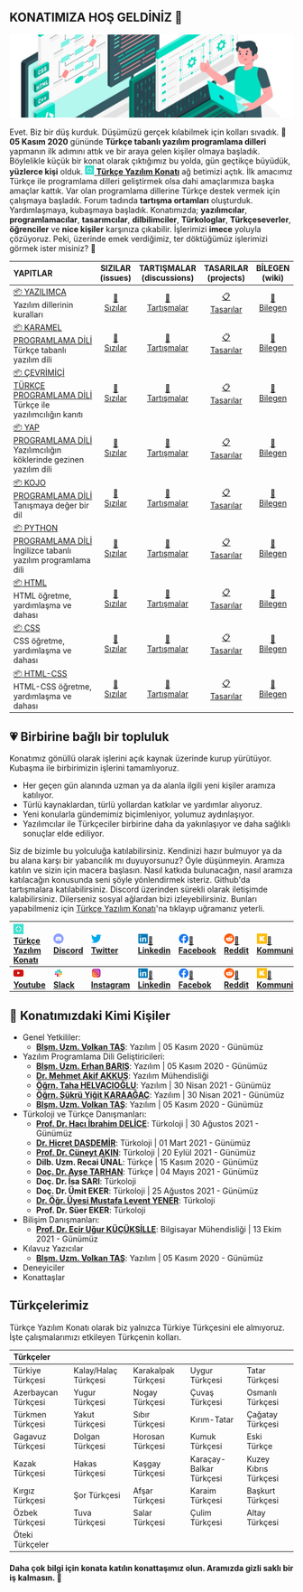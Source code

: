 ## KONATIMIZA HOŞ GELDİNİZ 👋


![Türkçe Yazılım Konatı](https://github.com/turkce-yazilim-konati/.github/blob/main/profile/images/t%C3%BCrk%C3%A7e_yaz%C4%B1l%C4%B1m_konat%C4%B1_github_duvar_resmi.jpg "DÜŞ KURDUK!")

Evet. Biz bir düş kurduk. Düşümüzü gerçek kılabilmek için kolları sıvadık. **📅 05 Kasım 2020** gününde **Türkçe tabanlı yazılım programlama dilleri** yapmanın ilk adımını attık ve bir araya gelen kişiler olmaya başladık. Böylelikle küçük bir konat olarak çıktığımız bu yolda, gün geçtikçe büyüdük, **yüzlerce kişi** olduk. [<img src="https://github.com/turkce-yazilim-konati/.github/blob/main/profile/images/türkçe-yazılım-konatı-simgesi-logosu.png" width="16"> **Türkçe Yazılım Konatı**](https://turkce-yazilim-konati.github.io/) ağ betimizi açtık.  İlk amacımız Türkçe ile programlama dilleri geliştirmek olsa dahi amaçlarımıza başka amaçlar kattık. Var olan programlama dillerine Türkçe destek vermek için çalışmaya başladık. Forum tadında **tartışma ortamları** oluşturduk. Yardımlaşmaya, kubaşmaya başladık. Konatımızda; **yazılımcılar**, **programlamacılar**, **tasarımcılar**, **dilbilimciler**, **Türkologlar**, **Türkçeseverler**, **öğrenciler** ve **nice kişiler** karşınıza çıkabilir. İşlerimizi **imece** yoluyla çözüyoruz. Peki, üzerinde emek verdiğimiz, ter döktüğümüz işlerimizi görmek ister misiniz? 💪 


| YAPITLAR | SIZILAR<br>(issues) | TARTIŞMALAR<br>(discussions)  | TASARILAR<br>(projects)  | BİLEGEN<br>(wiki)  |
|:---------|:----------:|:----------:|:----------:|:----------:|
| [📦 YAZILIMCA][📦yazılımca] <br> Yazılım dillerinin kuralları |[🎫<br>Sızılar][🎫yazılımca] | [💬<br>Tartışmalar][💬yazılımca] | [📋<br>Tasarılar][📋yazılımca] | [📗<br>Bilegen][📗yazılımca] |
| [📦 KARAMEL PROGRAMLAMA DİLİ][📦karamel] <br> Türkçe tabanlı yazılım dili |[🎫<br>Sızılar][🎫karamel] | [💬<br>Tartışmalar][💬karamel] | [📋<br>Tasarılar][📋karamel] | [📗<br>Bilegen][📗karamel] |
| [📦 ÇEVRİMİÇİ TÜRKÇE PROGRAMLAMA DİLİ][📦tpd] <br> Türkçe ile yazılımcılığın kanıtı |[🎫<br>Sızılar][🎫tpd] | [💬<br>Tartışmalar][💬tpd] | [📋<br>Tasarılar][📋tpd] | [📗<br>Bilegen][📗tpd] |
| [📦 YAP PROGRAMLAMA DİLİ][📦yap] <br> Yazılımcılığın köklerinde gezinen yazılım dili |[🎫<br>Sızılar][🎫yap] | [💬<br>Tartışmalar][💬yap] | [📋<br>Tasarılar][📋yap] | [📗<br>Bilegen][📗yap] |
| [📦 KOJO PROGRAMLAMA DİLİ][📦kojo] <br> Tanışmaya değer bir dil |[🎫<br>Sızılar][🎫kojo] | [💬<br>Tartışmalar][💬kojo] | [📋<br>Tasarılar][📋kojo] | [📗<br>Bilegen][📗kojo] |
| [📦 PYTHON PROGRAMLAMA DİLİ][📦python] <br> İngilizce tabanlı yazılım programlama dili |[🎫<br>Sızılar][🎫python] | [💬<br>Tartışmalar][💬python] | [📋<br>Tasarılar][📋python] | [📗<br>Bilegen][📗python] |
| [📦 HTML][📦html] <br> HTML öğretme, yardımlaşma ve dahası |[🎫<br>Sızılar][🎫html] | [💬<br>Tartışmalar][💬html] | [📋<br>Tasarılar][📋html] | [📗<br>Bilegen][📗html] |
| [📦 CSS][📦css] <br> CSS öğretme, yardımlaşma ve dahası |[🎫<br>Sızılar][🎫css] | [💬<br>Tartışmalar][💬css] | [📋<br>Tasarılar][📋css] | [📗<br>Bilegen][📗css] |
| [📦 HTML-CSS][📦html-css] <br> HTML-CSS öğretme, yardımlaşma ve dahası |[🎫<br>Sızılar][🎫html-css] | [💬<br>Tartışmalar][💬html-css] | [📋<br>Tasarılar][📋html-css] | [📗<br>Bilegen][📗html-css] |


## 💗 Birbirine bağlı bir topluluk

Konatımız gönüllü olarak işlerini açık kaynak üzerinde kurup yürütüyor. Kubaşma ile birbirimizin işlerini tamamlıyoruz.

- Her geçen gün alanında uzman ya da alanla ilgili yeni kişiler aramıza katılıyor.
- Türlü kaynaklardan, türlü yollardan katkılar ve yardımlar alıyoruz.
- Yeni konularla gündemimiz biçimleniyor, yolumuz aydınlaşıyor.
- Yazılımcılar ile Türkçeciler birbirine daha da yakınlaşıyor ve daha sağlıklı sonuçlar elde ediliyor.

Siz de bizimle bu yolculuğa katılabilirsiniz. Kendinizi hazır bulmuyor ya da bu alana karşı bir yabancılık mı duyuyorsunuz? Öyle düşünmeyin. Aramıza katılın ve sizin için macera başlasın. Nasıl katkıda bulunacağın, nasıl aramıza katılacağın konusunda seni şöyle yönlendirmek isteriz. Github'da tartışmalara katılabilirsiniz. Discord üzerinden sürekli olarak iletişimde kalabilirsiniz. Dilerseniz sosyal ağlardan bizi izleyebilirsiniz. Bunları yapabilmeniz için [Türkçe Yazılım Konatı](https://turkce-yazilim-konati.github.io/)'na tıklayıp uğramanız yeterli.

| [<img src="https://github.com/turkce-yazilim-konati/.github/blob/main/profile/images/türkçe-yazılım-konatı-simgesi-logosu.png" width="18"><br>**Türkçe Yazılım Konatı**](https://turkce-yazilim-konati.github.io/) | [<img src="https://github.com/turkce-yazilim-konati/.github/blob/main/profile/images/discord_32.png" width="18"><br>**Discord**](https://turkce-yazilim-konati.github.io/discord) | [<img src="https://github.com/turkce-yazilim-konati/.github/blob/main/profile/images/twitter_32.png" width="18"><br>**Twitter**](https://www.twitter.com/turkceyazilim) | [<img src="https://github.com/turkce-yazilim-konati/.github/blob/main/profile/images/linkedin_32.png" width="18">:mega:<br>**Linkedin**](https://www.linkedin.com/company/t%C3%BCrk%C3%A7e-yaz%C4%B1l%C4%B1m-konat%C4%B1/) | [<img src="https://github.com/turkce-yazilim-konati/.github/blob/main/profile/images/f_logo_RGB-Blue_58.png" width="18">:mega:<br>**Facebook**](https://www.facebook.com/turkceyazilimkonati) | [<img src="https://github.com/turkce-yazilim-konati/.github/blob/main/profile/images/reddit_32.png" width="18">:mega:<br>**Reddit**](https://www.reddit.com/u/TurkceYazilimKonati) | [<img src="https://github.com/turkce-yazilim-konati/.github/blob/main/profile/images/kommunity_400x400.png" width="18">:mega:<br>**Kommunity**](https://kommunity.com/@turkceyazilim) | [<img src="https://github.com/turkce-yazilim-konati/.github/blob/main/profile/images/telegram_32.png" width="18">:mega:<br>**Telegram**](https://t.me/turkceyazilimkonati) |
|:-|:-|:-|:-|:-|:-|:-|:-|
| [<img src="https://github.com/turkce-yazilim-konati/.github/blob/main/profile/images/youtube_32.png" width="18"><br>**Youtube**](https://www.youtube.com/channel/UCjI4mvKSfywzeUMpjrIYGRA) | [<img src="https://github.com/turkce-yazilim-konati/.github/blob/main/profile/images/slack_32.png" width="18"><br>**Slack**](https://turkceyazilimkonati.slack.com/) | [<img src="https://github.com/turkce-yazilim-konati/.github/blob/main/profile/images/instagram_32.png" width="18"><br>**Instagram**](https://www.instagram.com/turkceyazilimkonati) | [<img src="https://github.com/turkce-yazilim-konati/.github/blob/main/profile/images/linkedin_32.png" width="18">:busts_in_silhouette:<br>**Linkedin**](https://www.linkedin.com/groups/12567909/) | [<img src="https://github.com/turkce-yazilim-konati/.github/blob/main/profile/images/f_logo_RGB-Blue_58.png" width="18">:busts_in_silhouette:<br>**Facebok**](https://www.facebook.com/groups/turkceyazilimkonati) | [<img src="https://github.com/turkce-yazilim-konati/.github/blob/main/profile/images/reddit_32.png" width="18">:busts_in_silhouette:<br>**Reddit**](https://www.reddit.com/r/TurkceYazilimKonati) | [<img src="https://github.com/turkce-yazilim-konati/.github/blob/main/profile/images/kommunity_400x400.png" width="18">:busts_in_silhouette:<br>**Kommunity**](https://kommunity.com/turkce-yazilim-konati) | [<img src="https://github.com/turkce-yazilim-konati/.github/blob/main/profile/images/telegram_32.png" width="18">:busts_in_silhouette:<br>**Telegram**](https://t.me/turkce_yazilim_konati) |

## :busts_in_silhouette: Konatımızdaki Kimi Kişiler

- Genel Yetkililer: 
  - [**Blşm. Uzm. Volkan TAŞ**](https://github.com/volkantash): Yazılım | 05 Kasım 2020 - Günümüz
- Yazılım Programlama Dili Geliştiricileri: 
  - [**Blşm. Uzm. Erhan BARIŞ**](https://github.com/erhanbaris): Yazılım | 05 Kasım 2020 - Günümüz
  - [**Dr. Mehmet Akif AKKUŞ**](https://github.com/mehmetakifakkus): Yazılım Mühendisliği
  - [**Öğrn. Taha HELVACIOĞLU**](https://github.com/helvacitaha): Yazılım | 30 Nisan 2021 - Günümüz
  - [**Öğrn. Şükrü Yiğit KARAAĞAÇ**](https://github.com/Sqv51): Yazılım | 30 Nisan 2021 - Günümüz
  - [**Blşm. Uzm. Volkan TAŞ**](https://github.com/volkantash): Yazılım | 05 Kasım 2020 - Günümüz
- Türkoloji ve Türkçe Danışmanları: 
  - [**Prof. Dr. Hacı İbrahim DELİCE**](https://github.com/IbrahimDelice): Türkoloji | 30 Ağustos 2021 - Günümüz
  - [**Dr. Hicret DAŞDEMİR**](https://github.com/turkmenistanli): Türkoloji | 01 Mart 2021 - Günümüz
  - [**Prof. Dr. Cüneyt AKIN**](https://github.com/Cuneytakin): Türkoloji | 20 Eylül 2021 - Günümüz
  - **Dilb. Uzm. Recai ÜNAL**: Türkçe | 15 Kasım 2020 - Günümüz
  - [**Doç. Dr. Ayşe TARHAN**](https://github.com/aysedalyan): Türkçe | 04 Mayıs 2021 - Günümüz
  - **Doç. Dr. İsa SARI**: Türkoloji
  - **Doç. Dr. Ümit EKER**: Türkoloji | 25 Ağustos 2021 - Günümüz
  - [**Dr. Öğr. Üyesi Mustafa Levent YENER**](https://github.com/mlyener): Türkoloji
  - **Prof. Dr. Süer EKER**: Türkoloji
- Bilişim Danışmanları:
  - [**Prof. Dr. Ecir Uğur KÜÇÜKSİLLE**](https://github.com/ecirkucuksille): Bilgisayar Mühendisliği | 13 Ekim 2021 - Günümüz
- Kılavuz Yazıcılar
  - [**Blşm. Uzm. Volkan TAŞ**](https://github.com/volkantash): Yazılım | 05 Kasım 2020 - Günümüz
- Deneyiciler
- Konattaşlar

## Türkçelerimiz

Türkçe Yazılım Konatı olarak biz yalnızca Türkiye Türkçesini ele almıyoruz. İşte çalışmalarımızı etkileyen Türkçenin kolları.

| Türkçeler           |                      |                     |                         |                         |
| :------------------ |:-------------------- | :------------------ | :---------------------- | :---------------------- |
| Türkiye Türkçesi    | Kalay/Halaç Türkçesi | Karakalpak Türkçesi | Uygur Türkçesi          | Tatar Türkçesi          |
| Azerbaycan Türkçesi | Yugur Türkçesi       | Nogay Türkçesi      | Çuvaş Türkçesi          | Osmanlı Türkçesi        |
| Türkmen Türkçesi    | Yakut Türkçesi       | Sıbır Türkçesi      | Kırım-Tatar             | Çağatay Türkçesi        |
| Gagavuz Türkçesi    | Dolgan Türkçesi      | Horosan Türkçesi    | Kumuk Türkçesi          | Eski Türkçe             |
| Kazak Türkçesi      | Hakas Türkçesi       | Kaşgay Türkçesi     | Karaçay-Balkar Türkçesi | Kuzey Kıbrıs Türkçesi   |
| Kırgız Türkçesi     | Şor Türkçesi         | Afşar Türkçesi      | Karaim Türkçesi         | Başkurt Türkçesi        |
| Özbek Türkçesi      | Tuva Türkçesi        | Salar Türkçesi      | Çulim Türkçesi          | Altay Türkçesi          |
| Öteki Türkçeler     |                      |                     |                         |                         |

#### Daha çok bilgi için konata katılın konattaşımız olun. Aramızda gizli saklı bir iş kalmasın. 🍿

[📦yazılımca]: <https://github.com/turkce-yazilim-konati/yazilimca>
[🎫yazılımca]: <https://github.com/turkce-yazilim-konati/yazilimca/issues>
[💬yazılımca]: <https://github.com/turkce-yazilim-konati/yazilimca/discussions>
[📋yazılımca]: <https://github.com/turkce-yazilim-konati/yazilimca/projects>
[📗yazılımca]: <https://github.com/turkce-yazilim-konati/yazilimca/wiki>

[📦karamel]: <https://github.com/turkce-yazilim-konati/karamel>
[🎫karamel]: <https://github.com/turkce-yazilim-konati/karamel/issues>
[💬karamel]: <https://github.com/turkce-yazilim-konati/karamel/discussions>
[📋karamel]: <https://github.com/turkce-yazilim-konati/karamel/projects>
[📗karamel]: <https://github.com/turkce-yazilim-konati/karamel/wiki>

[📦tpd]: <https://github.com/turkce-yazilim-konati/turkceprogramlamadili>
[🎫tpd]: <https://github.com/turkce-yazilim-konati/turkceprogramlamadili/issues>
[💬tpd]: <https://github.com/turkce-yazilim-konati/turkceprogramlamadili/discussions>
[📋tpd]: <https://github.com/turkce-yazilim-konati/turkceprogramlamadili/projects>
[📗tpd]: <https://github.com/turkce-yazilim-konati/turkceprogramlamadili/wiki>

[📦yap]: <https://github.com/turkce-yazilim-konati/exampleasmbdmyapcodes>
[🎫yap]: <https://github.com/turkce-yazilim-konati/exampleasmbdmyapcodes/issues>
[💬yap]: <https://github.com/turkce-yazilim-konati/exampleasmbdmyapcodes/discussions>
[📋yap]: <https://github.com/turkce-yazilim-konati/exampleasmbdmyapcodes/projects>
[📗yap]: <https://github.com/turkce-yazilim-konati/exampleasmbdmyapcodes/wiki>

[📦kojo]: <https://github.com/turkce-yazilim-konati/kojo>
[🎫kojo]: <https://github.com/turkce-yazilim-konati/kojo/issues>
[💬kojo]: <https://github.com/turkce-yazilim-konati/kojo/discussions>
[📋kojo]: <https://github.com/turkce-yazilim-konati/kojo/projects>
[📗kojo]: <https://github.com/turkce-yazilim-konati/kojo/wiki>

[📦python]: <https://github.com/turkce-yazilim-konati/python>
[🎫python]: <https://github.com/turkce-yazilim-konati/python/issues>
[💬python]: <https://github.com/turkce-yazilim-konati/python/discussions>
[📋python]: <https://github.com/turkce-yazilim-konati/python/projects>
[📗python]: <https://github.com/turkce-yazilim-konati/python/wiki>


[📦html]: <https://github.com/turkce-yazilim-konati/HTML>
[🎫html]: <https://github.com/turkce-yazilim-konati/HTML/issues>
[💬html]: <https://github.com/turkce-yazilim-konati/HTML/discussions>
[📋html]: <https://github.com/turkce-yazilim-konati/HTML/projects>
[📗html]: <https://github.com/turkce-yazilim-konati/HTML/wiki>

[📦css]: <https://github.com/turkce-yazilim-konati/CSS>
[🎫css]: <https://github.com/turkce-yazilim-konati/CSS/issues>
[💬css]: <https://github.com/turkce-yazilim-konati/CSS/discussions>
[📋css]: <https://github.com/turkce-yazilim-konati/CSS/projects>
[📗css]: <https://github.com/turkce-yazilim-konati/CSS/wiki>


[📦html-css]: <https://github.com/turkce-yazilim-konati/HTML-CSS>
[🎫html-css]: <https://github.com/turkce-yazilim-konati/HTML-CSS/issues>
[💬html-css]: <https://github.com/turkce-yazilim-konati/HTML-CSS/discussions>
[📋html-css]: <https://github.com/turkce-yazilim-konati/HTML-CSS/projects>
[📗html-css]: <https://github.com/turkce-yazilim-konati/HTML-CSS/wiki>
